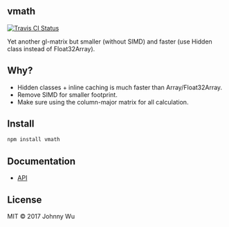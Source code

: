 ## vmath

[![Travis CI Status](https://travis-ci.org/gamedev-js/vmath.svg?branch=master)](https://travis-ci.org/gamedev-js/vmath)

Yet another gl-matrix but smaller (without SIMD) and faster (use Hidden class instead of Float32Array).

## Why?

  - Hidden classes + inline caching is much faster than Array/Float32Array.
  - Remove SIMD for smaller footprint.
  - Make sure using the column-major matrix for all calculation.

## Install

```bash
npm install vmath
```

## Documentation

  - [API](./api.md)

## License

MIT © 2017 Johnny Wu